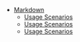 - [Markdown](markdown/1Intro.md)
    - [Usage Scenarios](user-scenarios/terminal-class-usage.md)
    - [Usage Scenarios](user-scenarios/eval-expression-problem.md)
    - [Usage Scenarios](user-scenarios/eval-expression-problem-2.md)